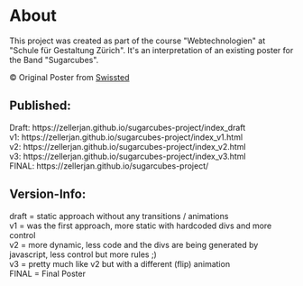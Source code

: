 <h1>About</h1>
This project was created as part of the course "Webtechnologien" at "Schule für Gestaltung Zürich". It's an interpretation of an existing poster for the Band "Sugarcubes".

© Original Poster from <a href="https://www.swissted.com/products/the-sugarcubes-at-limelight-1992" target="_blank">Swissted</a>

<h2>Published:</h2>
Draft: https://zellerjan.github.io/sugarcubes-project/index_draft <br>
v1: https://zellerjan.github.io/sugarcubes-project/index_v1.html <br>
v2: https://zellerjan.github.io/sugarcubes-project/index_v2.html <br>
v3: https://zellerjan.github.io/sugarcubes-project/index_v3.html <br>
FINAL: https://zellerjan.github.io/sugarcubes-project/

<h2>Version-Info:</h2>
draft = static approach without any transitions / animations <br>
v1 = was the first approach, more static with hardcoded divs and more control <br>
v2 = more dynamic, less code and the divs are being generated by javascript, less control but more rules ;) <br>
v3 = pretty much like v2 but with a different (flip) animation <br>
FINAL = Final Poster 
